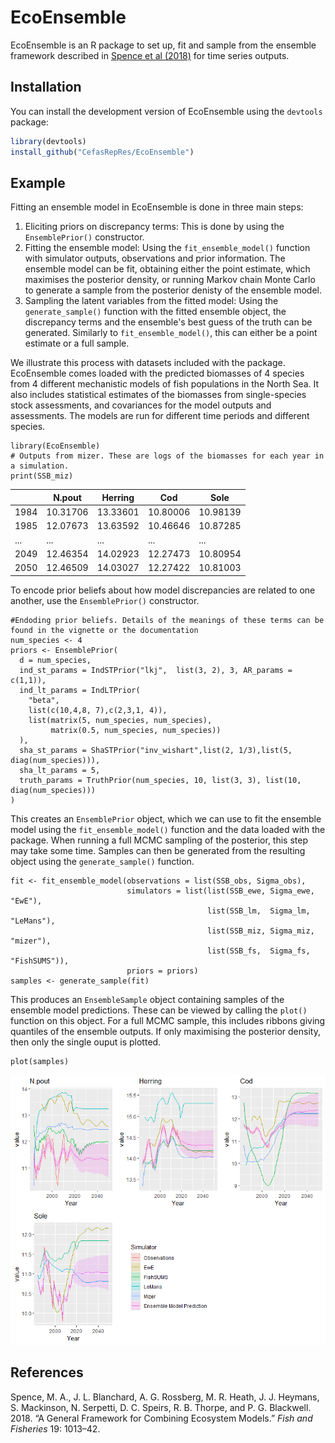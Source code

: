 # EcoEnsemble

EcoEnsemble is an R package to set up, fit and sample from the ensemble framework described in [Spence et al (2018)](https://onlinelibrary.wiley.com/doi/abs/10.1111/faf.12310) for time series outputs.

## Installation
You can install the development version of EcoEnsemble using the `devtools` package:
``` r
library(devtools)
install_github("CefasRepRes/EcoEnsemble")
```

## Example
Fitting an ensemble model in EcoEnsemble is done in three main steps:

1. Eliciting priors on discrepancy terms: This is done by using the `EnsemblePrior()` constructor.
2. Fitting the ensemble model: Using the `fit_ensemble_model()` function with simulator outputs, observations and prior information. The ensemble model can be fit, obtaining either the point estimate, which maximises the posterior density, or running Markov chain Monte Carlo to generate a sample from the posterior denisty of the ensemble model.
3. Sampling the latent variables from the fitted model: Using the `generate_sample()` function with the fitted ensemble object, the discrepancy terms and the ensemble's best guess of the truth can be generated. Similarly to `fit_ensemble_model()`, this can either be a point estimate or a full sample.


We illustrate this process with datasets included with the package. EcoEnsemble comes loaded with the predicted biomasses of 4 species from 4 different mechanistic models of fish populations in the North Sea. It also includes statistical estimates of the biomasses from single-species stock assessments, and covariances for the model outputs and assessments. The models are run for different time periods and different species.

```{r}
library(EcoEnsemble)
# Outputs from mizer. These are logs of the biomasses for each year in a simulation.
print(SSB_miz)
```


|   |N.pout | Herring   |Cod  |Sole|
|---|---    |---        | --- |--- | 
|1984| 10.31706 |13.33601 |10.80006 |10.98139|
|1985| 12.07673 |13.63592 |10.46646 |10.87285|
|...|...|...|...|...|
|2049| 12.46354 |14.02923 |12.27473 |10.80954|
|2050| 12.46509 |14.03027 |12.27422 |10.81003|


To encode prior beliefs about how model discrepancies are related to one another, use the `EnsemblePrior()` constructor.
<!-- TODO: Change this to hierarchical priors by default -->

``` {r}
#Endoding prior beliefs. Details of the meanings of these terms can be found in the vignette or the documentation
num_species <- 4
priors <- EnsemblePrior(
  d = num_species,
  ind_st_params = IndSTPrior("lkj",  list(3, 2), 3, AR_params = c(1,1)),
  ind_lt_params = IndLTPrior(
    "beta",
    list(c(10,4,8, 7),c(2,3,1, 4)),
    list(matrix(5, num_species, num_species),
         matrix(0.5, num_species, num_species))
  ),
  sha_st_params = ShaSTPrior("inv_wishart",list(2, 1/3),list(5, diag(num_species))),
  sha_lt_params = 5,
  truth_params = TruthPrior(num_species, 10, list(3, 3), list(10, diag(num_species)))
)
```
This creates an `EnsemblePrior` object, which we can use to fit the ensemble model using the `fit_ensemble_model()` function and the data loaded with the package. When running a full MCMC sampling of the posterior, this step may take some time. Samples can then be generated from the resulting object using the `generate_sample()` function.


```{r}
fit <- fit_ensemble_model(observations = list(SSB_obs, Sigma_obs),
                          simulators = list(list(SSB_ewe, Sigma_ewe, "EwE"),
                                            list(SSB_lm,  Sigma_lm,  "LeMans"),
                                            list(SSB_miz, Sigma_miz, "mizer"),
                                            list(SSB_fs,  Sigma_fs,  "FishSUMS")),
                          priors = priors)
samples <- generate_sample(fit)
```
This produces an `EnsembleSample` object containing samples of the ensemble model predictions. These can be viewed by calling the `plot()` function on this object. For a full MCMC sample, this includes ribbons giving quantiles of the ensemble outputs. If only maximising the posterior density, then only the single ouput is plotted.
```{r}
plot(samples)
```

![](man/figures/fitted_model.bmp)

## References
Spence, M. A., J. L. Blanchard, A. G. Rossberg, M. R. Heath, J. J. Heymans, S. Mackinson, N. Serpetti, D. C. Speirs, R. B. Thorpe, and P. G. Blackwell. 2018. “A General Framework for Combining Ecosystem Models.” *Fish and Fisheries* 19: 1013–42.
